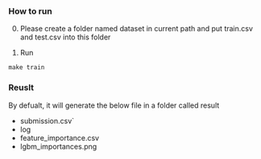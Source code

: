 ### How to run

0. Please create a folder named dataset in current path and put train.csv and test.csv into this folder

1. Run
```
make train
```
### Reuslt
By defualt, it will generate the below file in a folder called result

* submission.csv`
* log
* feature_importance.csv
* lgbm_importances.png
